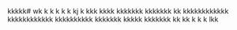 kkkkk# wk
k
k
k
k
k
kj
k
kkk
kkkk
kkkkkkk
kkkkkkk
kk
kkkkkkkkkkkk
kkkkkkkkkkkk
kkkkkkkkkk
kkkkkkk
kkkkk
kkkkkkk
kk
kk
k
k
k
lkk
